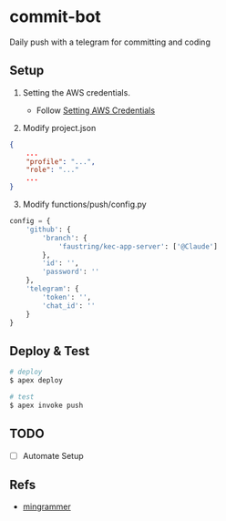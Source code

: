 # commit-bot
Daily push with a telegram for committing and coding

## Setup
1. Setting the AWS credentials.
    - Follow [Setting AWS Credentials](https://github.com/apex/apex/blob/master/docs/aws-credentials.md)

2. Modify project.json
```json
{
    ...
    "profile": "...",
    "role": "..."
    ...
}
```

3. Modify functions/push/config.py
```python
config = {
    'github': {
        'branch': {
            'faustring/kec-app-server': ['@Claude']
        },
        'id': '',
        'password': ''
    },
    'telegram': {
        'token': '',
        'chat_id': ''
    }
}
```

## Deploy & Test

```bash
# deploy
$ apex deploy

# test
$ apex invoke push
```

## TODO
- [ ] Automate Setup

## Refs
- [mingrammer](https://mingrammer.com/dev-commit-alarm-bot)